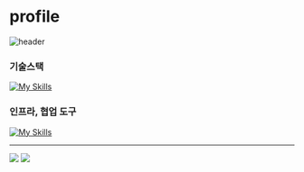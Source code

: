 # profile
![header](https://capsule-render.vercel.app/api?type=transparent&color=auto&height=220&section=header&text=songminzi's%20GitHub&fontSize=50&animation=scaleIn)

### 기술스택
[![My Skills](https://skillicons.dev/icons?i=react,nextjs,vue,vite,tailwind,ts,js,nodejs,express,php,mysql,redis,linux,html,css,jquery,py&theme=light)](https://skillicons.dev)

### 인프라, 협업 도구
[![My Skills](https://skillicons.dev/icons?i=aws,postman,vscode,yarn,npm,nginx,jenkins,docker,figma,xd&theme=light)](https://skillicons.dev)

---
<a href="https://velog.io/@songminzy" target="_blank"><img src="https://img.shields.io/badge/velog-1DBF73?style=flat-square&logo=Vimeo&logoColor=white"/></a>
<a href="mailto:willvi3419@gmail.com" target="_blank"><img src="https://img.shields.io/badge/willvi3419@gmail.com-EA4335?style=flat&logo=willvi3419@gmail.com&logoColor=white"/></a>
